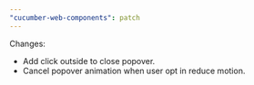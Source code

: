 ```yaml
---
"cucumber-web-components": patch
---
```


Changes:
- Add click outside to close popover.
- Cancel popover animation when user opt in reduce motion.

